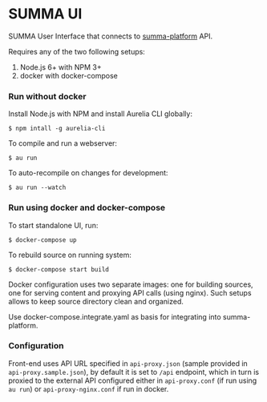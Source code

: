 # SUMMA UI

SUMMA User Interface that connects to [summa-platform](https://github.com/summa-leta/summa-platform) API.

Requires any of the two following setups:

1. Node.js 6+ with NPM 3+
2. docker with docker-compose


### Run without docker
Install Node.js with NPM and install Aurelia CLI globally:

```
$ npm intall -g aurelia-cli
```

To compile and run a webserver:

```
$ au run
```

To auto-recompile on changes for development:

```
$ au run --watch
```

### Run using docker and docker-compose

To start standalone UI, run:

```
$ docker-compose up
```

To rebuild source on running system:

```
$ docker-compose start build
```

Docker configuration uses two separate images: one for building sources, one for serving content and proxying API calls (using nginx).
Such setups allows to keep source directory clean and organized.

Use docker-compose.integrate.yaml as basis for integrating into summa-platform.


### Configuration

Front-end uses API URL specified in ```api-proxy.json``` (sample provided in ```api-proxy.sample.json```), by default it is set to ```/api``` endpoint, which in turn is proxied to the external API configured either in ```api-proxy.conf``` (if run using ```au run```) or ```api-proxy-nginx.conf``` if run in docker.

